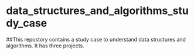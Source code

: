 # data_structures_and_algorithms_study_case
##This repostory contains a study case to understand data structures and algorithms. It has three projects.
